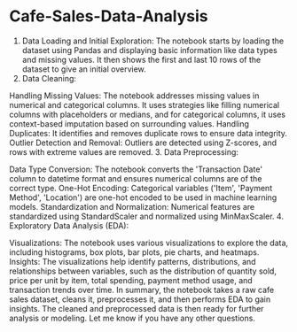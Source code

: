 # Cafe-Sales-Data-Analysis<br>
1. Data Loading and Initial Exploration:
The notebook starts by loading the dataset using Pandas and displaying basic information like data types and missing values.
It then shows the first and last 10 rows of the dataset to give an initial overview.
2. Data Cleaning:

Handling Missing Values: The notebook addresses missing values in numerical and categorical columns. It uses strategies like filling numerical columns with placeholders or medians, and for categorical columns, it uses context-based imputation based on surrounding values.
Handling Duplicates: It identifies and removes duplicate rows to ensure data integrity.
Outlier Detection and Removal: Outliers are detected using Z-scores, and rows with extreme values are removed.
3. Data Preprocessing:

Data Type Conversion: The notebook converts the 'Transaction Date' column to datetime format and ensures numerical columns are of the correct type.
One-Hot Encoding: Categorical variables ('Item', 'Payment Method', 'Location') are one-hot encoded to be used in machine learning models.
Standardization and Normalization: Numerical features are standardized using StandardScaler and normalized using MinMaxScaler.
4. Exploratory Data Analysis (EDA):

Visualizations: The notebook uses various visualizations to explore the data, including histograms, box plots, bar plots, pie charts, and heatmaps.
Insights: The visualizations help identify patterns, distributions, and relationships between variables, such as the distribution of quantity sold, price per unit by item, total spending, payment method usage, and transaction trends over time.
In summary, the notebook takes a raw cafe sales dataset, cleans it, preprocesses it, and then performs EDA to gain insights. The cleaned and preprocessed data is then ready for further analysis or modeling. Let me know if you have any other questions.
